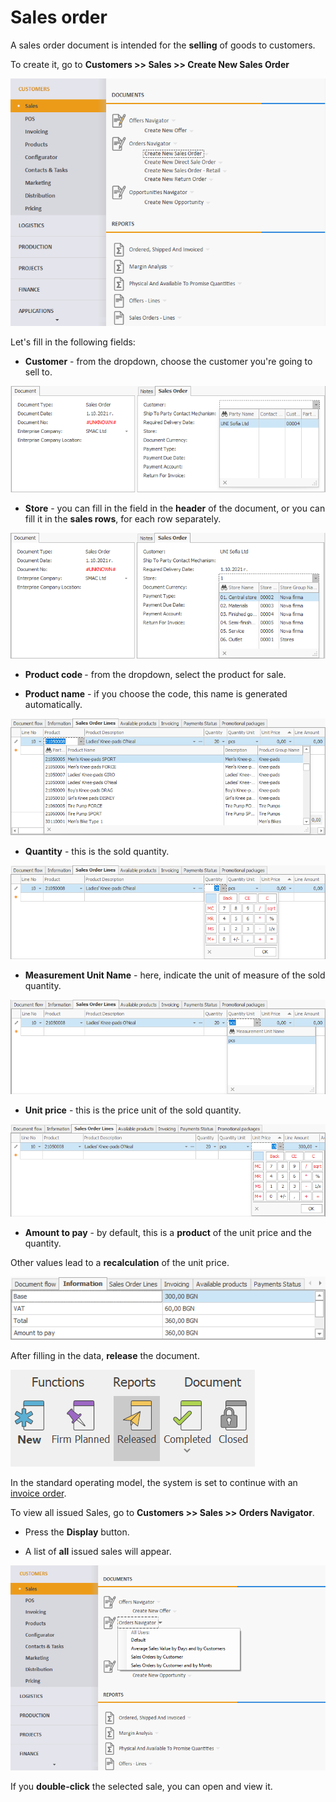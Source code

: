 # Sales order

A sales order document is intended for the **selling** of goods to customers.

To create it, go to **Customers >> Sales >> Create New Sales Order**
 
![Sales Order](pictures/so1.png)

Let's fill in the following fields:

-	<b>Customer</b> - from the dropdown, choose the customer you're going to sell to. 
 
![Sales Order](pictures/so2.png)

-	<b>Store</b> - you can fill in the field in the **header** of the document, or you can fill it in the **sales rows**, for each row separately.
 
![Sales Order](pictures/so3.png)

-	<b>Product code </b> - from the dropdown, select the product for sale.

-	<b>Product name</b> - if you choose the code, this name is generated automatically.
 
![Sales Order](pictures/so4.png)

-	<b>Quantity</b> - this is the sold quantity.
 
![Sales Order](pictures/so6.png)

-	<b>Measurement Unit Name</b> - here, indicate the unit of measure of the sold quantity.
 
![Sales Order](pictures/so7.png)

-	<b>Unit price</b> - this is the price unit of the sold quantity.
 
![Sales Order](pictures/so8.png)

-	 <b>Amount to pay</b> - by default, this is a **product** of the unit price and the quantity. 
	
Other values lead to a **recalculation** of the unit price.
 
![Sales Order](pictures/so9.png)

After filling in the data, **release** the document.
 
![Sales Order](pictures/so10.png)

In the standard operating model, the system is set to continue with an [invoice order](https://docs.erp.net/winclient/step-by-step/invoice-order.html).

To view all issued Sales, go to **Customers >> Sales >> Orders Navigator**.

- Press the **Display** button.

- A list of **all** issued sales will appear.

![Sales Order](pictures/so11.png)

If you **double-click** the selected sale, you can open and view it.





